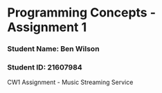 # Programming Concepts - Assignment 1
### Student Name: Ben Wilson 
### Student ID: 21607984
CW1 Assignment - Music Streaming Service
